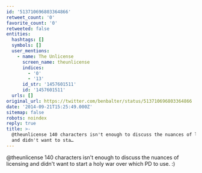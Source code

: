 ```yaml
---
id: '513710696803364866'
retweet_count: '0'
favorite_count: '0'
retweeted: false
entities:
  hashtags: []
  symbols: []
  user_mentions:
    - name: The Unlicense
      screen_name: theunlicense
      indices:
        - '0'
        - '13'
      id_str: '1457601511'
      id: '1457601511'
  urls: []
original_url: https://twitter.com/benbalter/status/513710696803364866
date: '2014-09-21T15:25:49.000Z'
sitemap: false
robots: noindex
reply: true
title: >-
  @theunlicense 140 characters isn't enough to discuss the nuances of licensing
  and didn't want to sta…
---
```


@theunlicense 140 characters isn't enough to discuss the nuances of licensing and didn't want to start a holy war over which PD to use. :)